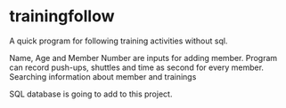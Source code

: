 # trainingfollow
A quick program for following training activities without sql.

Name, Age and Member Number are inputs for adding member.
Program can record push-ups, shuttles and time as second for every member. 
Searching information about member and trainings

SQL database is going to add to this project.
